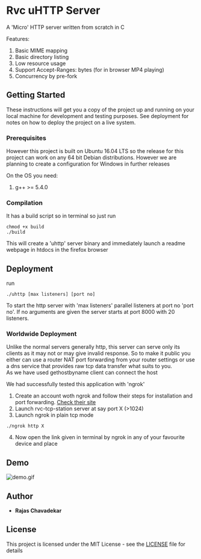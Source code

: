 # Rvc uHTTP Server

A 'Micro' HTTP server written from scratch in C

Features:
1) Basic MIME mapping
2) Basic directory listing
3) Low resource usage
4) Support Accept-Ranges: bytes (for in browser MP4 playing)
5) Concurrency by pre-fork

## Getting Started

These instructions will get you a copy of the project up and running on your local machine for development and testing purposes. See deployment for notes on how to deploy the project on a live system.

### Prerequisites

However this project is built on Ubuntu 16.04 LTS so
the release for this project can work on any 64 bit Debian distributions.
However we are planning to create a configuration for Windows in further releases

On the OS you need:
1) g++ >= 5.4.0

### Compilation

It has a build script so in terminal so just run

```
chmod +x build
./build
```
This will create a 'uhttp' server binary and immediately launch a readme webpage in htdocs in the firefox browser

## Deployment

run
```
./uhttp [max listeners] [port no]
```
To start the http server with 'max listeners' parallel listeners at port no 'port no'.
If no arguments are given the server starts at port 8000 with 20 listeners.

### Worldwide Deployment

Unlike the normal servers generally http, this server can serve only its clients as it may not or may give invalid response.
So to make it public you either can use a router NAT port forwarding from your router settings or use a dns service that
provides raw tcp data transfer what suits to you.  
As we have used gethostbyname client can connect the host

We had successfully tested this application with 'ngrok'
1) Create an account woth ngrok and follow their steps for installation and port forwarding. [Check their site](https://ngrok.com/download) 
2) Launch rvc-tcp-station server at say port X (>1024) 
3) Launch ngrok in plain tcp mode 
```
./ngrok http X
```
4) Now open the link given in terminal by ngrok in any of your favourite device and place

## Demo

![demo.gif](demo.gif)

## Author

* **Rajas Chavadekar** 

## License

This project is licensed under the MIT License - see the [LICENSE](LICENSE) file for details

